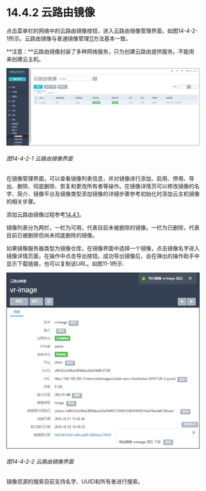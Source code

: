 # 14.4.2 云路由镜像

点击菜单栏的网络中的云路由镜像按钮，进入云路由镜像管理界面，如图14-4-2-1所示。云路由镜像与普通镜像管理[11](/Image/README.md)方法基本一致。

**注意：**云路由镜像封装了多种网络服务，只为创建云路由提供服务。不能用来创建云主机。

![png](../images/14-4-2-1.png "图14-4-2-1 云路由镜像界面")

###### 图14-4-2-1 云路由镜像界面

在镜像管理界面，可以查看镜像列表信息，并对镜像进行添加、启用、停用、导出、删除、彻底删除、恢复和更改所有者等操作。在镜像详情页可以修改镜像的名字、简介、镜像平台及镜像类型添加镜像的详细步骤参考初始化时添加云主机镜像的相关步骤。

添加云路由镜像过程参考[14.4.1](/Network/VR-network.md)。

镜像列表分为两栏，一栏为可用，代表目前未被删除的镜像。一栏为已删除，代表目前已被删除但尚未彻底删除的镜像。

如果镜像服务器类型为镜像仓库，在镜像界面中选择一个镜像，点击镜像名字进入镜像详情页面，在操作中点击导出按钮。成功导出镜像后，会在弹出的操作助手中显示下载链接，也可以复制该URL。如图11-1所示.

![png](../images/14-4-2-2.png "图14-4-2-2 云路由镜像界面")
###### 图14-4-2-2 云路由镜像界面


镜像资源的搜索目前支持名字、UUID和所有者进行搜索。